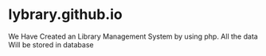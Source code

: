 # lybrary.github.io
We Have Created an Library Management System by using php.
All the data Will be stored in database
